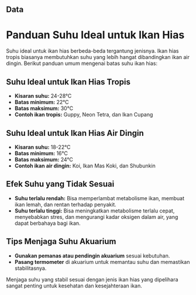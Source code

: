 ## Data

# Panduan Suhu Ideal untuk Ikan Hias

Suhu ideal untuk ikan hias berbeda-beda tergantung jenisnya. Ikan hias tropis biasanya membutuhkan suhu yang lebih hangat dibandingkan ikan air dingin. Berikut panduan umum mengenai batas suhu ikan hias:

## Suhu Ideal untuk Ikan Hias Tropis
- **Kisaran suhu:** 24-28°C
- **Batas minimum:** 22°C
- **Batas maksimum:** 30°C
- **Contoh ikan tropis:** Guppy, Neon Tetra, dan Ikan Cupang

## Suhu Ideal untuk Ikan Hias Air Dingin
- **Kisaran suhu:** 18-22°C
- **Batas minimum:** 16°C
- **Batas maksimum:** 24°C
- **Contoh ikan air dingin:** Koi, Ikan Mas Koki, dan Shubunkin

## Efek Suhu yang Tidak Sesuai
- **Suhu terlalu rendah:** Bisa memperlambat metabolisme ikan, membuat ikan lemah, dan rentan terhadap penyakit.
- **Suhu terlalu tinggi:** Bisa meningkatkan metabolisme terlalu cepat, menyebabkan stres, dan mengurangi kadar oksigen dalam air, yang dapat berbahaya bagi ikan.

## Tips Menjaga Suhu Akuarium
- **Gunakan pemanas atau pendingin akuarium** sesuai kebutuhan.
- **Pasang termometer** di akuarium untuk memantau suhu dan memastikan stabilitasnya.

Menjaga suhu yang stabil sesuai dengan jenis ikan hias yang dipelihara sangat penting untuk kesehatan dan kesejahteraan ikan.
